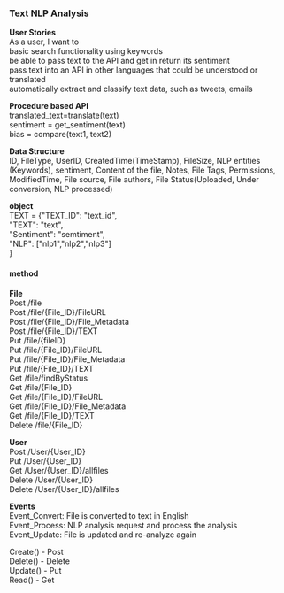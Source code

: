 ### Text NLP Analysis

**User Stories**  
As a user, I want to  
basic search functionality using keywords  
be able to pass text to the API and get in return its sentiment  
pass text into an API in other languages that could be understood or translated  
automatically extract and classify text data, such as tweets, emails  

**Procedure based API**  
translated_text=translate(text)  
sentiment = get_sentiment(text)  
bias = compare(text1, text2)  

**Data Structure**  
ID, FileType, UserID, CreatedTime(TimeStamp), FileSize, NLP entities (Keywords), sentiment, Content of the file, Notes, File Tags, Permissions, ModifiedTime, File source, File authors, File Status(Uploaded, Under conversion, NLP processed)

**object**  
TEXT = {"TEXT_ID": "text_id",  
               "TEXT": "text",  
               "Sentiment": "semtiment",  
               "NLP": ["nlp1","nlp2","nlp3"]  
              }    

#### method
**File**  
Post /file    
Post /file/{File_ID}/FileURL    
Post /file/{File_ID}/File_Metadata    
Post /file/{File_ID}/TEXT  
Put /file/{fileID}  
Put /file/{File_ID}/FileURL    
Put /file/{File_ID}/File_Metadata    
Put /file/{File_ID}/TEXT  
Get /file/findByStatus  
Get /file/{File_ID}  
Get /file/{File_ID}/FileURL    
Get /file/{File_ID}/File_Metadata    
Get /file/{File_ID}/TEXT  
Delete /file/{File_ID}  

**User**  
Post /User/{User_ID}  
Put /User/{User_ID}  
Get /User/{User_ID}/allfiles  
Delete /User/{User_ID}  
Delete /User/{User_ID}/allfiles  

**Events**    
Event_Convert: File is converted to text in English  
Event_Process: NLP analysis request and process the analysis 
Event_Update: File is updated and re-analyze again

Create() - Post  
Delete() - Delete  
Update() - Put  
Read() - Get  



